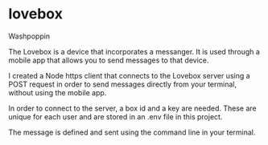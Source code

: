 # lovebox
Washpoppin

The Lovebox is a device that incorporates a messanger. It is used through a mobile app that allows you to send messages to that device.

I created a Node https client that connects to the Lovebox server using a POST request in order to send messages directly from your terminal, without using the mobile app. 

In order to connect to the server, a box id and a key are needed. These are unique for each user and are stored in an .env file in this project.

The message is defined and sent using the command line in your terminal.
